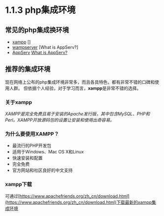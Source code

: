 # 1.1.3 php集成环境

## 常见的php集成换环境
- [xampp](https://www.apachefriends.org/zh_cn/index.html) []
- [wampserver](http://www.wampserver.com/) [What is AppServ?]
- [AppServ](http://www.appservnetwork.com/) [What is AppServ?](http://www.appservnetwork.com/modules.php?name=Content&pa=showpage&pid=7)

## 推荐的集成环境
 现在网络上公布的php集成环境非常多，而且各具特色，都有非常不错的口碑和使用人群。
 但依据个人经验，对于学习而言，**xampp**是非常不错的选择。
### 关于xampp
 *XAMPP是完全免费且易于安装的Apache发行版，其中包含MySQL、PHP和Perl。XAMPP开放源码包的设置让安装和使用出奇容易。*
### 为什么要使用XAMPP？
  - 最流行的PHP开发包
  - 适用于Windows、Mac OS X和Linux
  - 快速安装和配置
  - 完全免费
  - 官方网站和社区良好的中文支持
### xampp下载
可通过[https://www.apachefriends.org/zh_cn/download.html](https://www.apachefriends.org/zh_cn/download.html)下载最新的xampp集成环境
